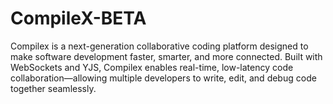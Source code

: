 # CompileX-BETA
Compilex is a next-generation collaborative coding platform designed to make software development faster, smarter, and more connected. Built with WebSockets and YJS, Compilex enables real-time, low-latency code collaboration—allowing multiple developers to write, edit, and debug code together seamlessly.
